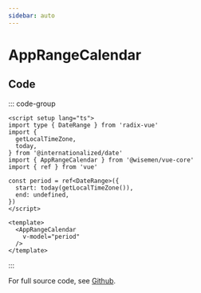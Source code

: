 ```yaml
---
sidebar: auto
---
```



# AppRangeCalendar

<!-- Import autogenerated docs -->
<!-- @include: ./app-range-calendar-meta.md -->


## Code

::: code-group
```vue [Usage]
<script setup lang="ts">
import type { DateRange } from 'radix-vue'
import {
  getLocalTimeZone,
  today,
} from '@internationalized/date'
import { AppRangeCalendar } from '@wisemen/vue-core'
import { ref } from 'vue'

const period = ref<DateRange>({
  start: today(getLocalTimeZone()),
  end: undefined,
})
</script>

<template>
  <AppRangeCalendar
    v-model="period"
  />
</template>

```
:::

For full source code, see [Github](https://github.com/wisemen-digital/vue-core/tree/main/packages/components/src/components/calendar/AppRangeCalendar.vue).